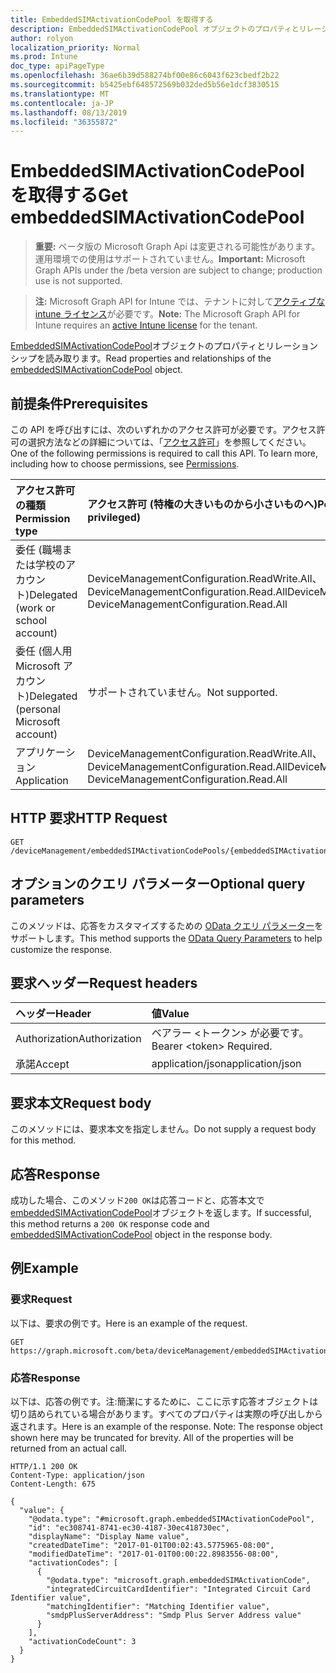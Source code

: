 ```yaml
---
title: EmbeddedSIMActivationCodePool を取得する
description: EmbeddedSIMActivationCodePool オブジェクトのプロパティとリレーションシップを読み取ります。
author: rolyon
localization_priority: Normal
ms.prod: Intune
doc_type: apiPageType
ms.openlocfilehash: 36ae6b39d588274bf00e86c6043f623cbedf2b22
ms.sourcegitcommit: b5425ebf648572569b032ded5b56e1dcf3830515
ms.translationtype: MT
ms.contentlocale: ja-JP
ms.lasthandoff: 08/13/2019
ms.locfileid: "36355872"
---
```

# <a name="get-embeddedsimactivationcodepool"></a><span data-ttu-id="6a2f9-103">EmbeddedSIMActivationCodePool を取得する</span><span class="sxs-lookup"><span data-stu-id="6a2f9-103">Get embeddedSIMActivationCodePool</span></span>

> <span data-ttu-id="6a2f9-104">**重要:** ベータ版の Microsoft Graph Api は変更される可能性があります。運用環境での使用はサポートされていません。</span><span class="sxs-lookup"><span data-stu-id="6a2f9-104">**Important:** Microsoft Graph APIs under the /beta version are subject to change; production use is not supported.</span></span>

> <span data-ttu-id="6a2f9-105">**注:** Microsoft Graph API for Intune では、テナントに対して[アクティブな intune ライセンス](https://go.microsoft.com/fwlink/?linkid=839381)が必要です。</span><span class="sxs-lookup"><span data-stu-id="6a2f9-105">**Note:** The Microsoft Graph API for Intune requires an [active Intune license](https://go.microsoft.com/fwlink/?linkid=839381) for the tenant.</span></span>

<span data-ttu-id="6a2f9-106">[EmbeddedSIMActivationCodePool](../resources/intune-esim-embeddedsimactivationcodepool.md)オブジェクトのプロパティとリレーションシップを読み取ります。</span><span class="sxs-lookup"><span data-stu-id="6a2f9-106">Read properties and relationships of the [embeddedSIMActivationCodePool](../resources/intune-esim-embeddedsimactivationcodepool.md) object.</span></span>

## <a name="prerequisites"></a><span data-ttu-id="6a2f9-107">前提条件</span><span class="sxs-lookup"><span data-stu-id="6a2f9-107">Prerequisites</span></span>
<span data-ttu-id="6a2f9-p101">この API を呼び出すには、次のいずれかのアクセス許可が必要です。アクセス許可の選択方法などの詳細については、「[アクセス許可](/graph/permissions-reference)」を参照してください。</span><span class="sxs-lookup"><span data-stu-id="6a2f9-p101">One of the following permissions is required to call this API. To learn more, including how to choose permissions, see [Permissions](/graph/permissions-reference).</span></span>

|<span data-ttu-id="6a2f9-110">アクセス許可の種類</span><span class="sxs-lookup"><span data-stu-id="6a2f9-110">Permission type</span></span>|<span data-ttu-id="6a2f9-111">アクセス許可 (特権の大きいものから小さいものへ)</span><span class="sxs-lookup"><span data-stu-id="6a2f9-111">Permissions (from most to least privileged)</span></span>|
|:---|:---|
|<span data-ttu-id="6a2f9-112">委任 (職場または学校のアカウント)</span><span class="sxs-lookup"><span data-stu-id="6a2f9-112">Delegated (work or school account)</span></span>|<span data-ttu-id="6a2f9-113">DeviceManagementConfiguration.ReadWrite.All、DeviceManagementConfiguration.Read.All</span><span class="sxs-lookup"><span data-stu-id="6a2f9-113">DeviceManagementConfiguration.ReadWrite.All, DeviceManagementConfiguration.Read.All</span></span>|
|<span data-ttu-id="6a2f9-114">委任 (個人用 Microsoft アカウント)</span><span class="sxs-lookup"><span data-stu-id="6a2f9-114">Delegated (personal Microsoft account)</span></span>|<span data-ttu-id="6a2f9-115">サポートされていません。</span><span class="sxs-lookup"><span data-stu-id="6a2f9-115">Not supported.</span></span>|
|<span data-ttu-id="6a2f9-116">アプリケーション</span><span class="sxs-lookup"><span data-stu-id="6a2f9-116">Application</span></span>|<span data-ttu-id="6a2f9-117">DeviceManagementConfiguration.ReadWrite.All、DeviceManagementConfiguration.Read.All</span><span class="sxs-lookup"><span data-stu-id="6a2f9-117">DeviceManagementConfiguration.ReadWrite.All, DeviceManagementConfiguration.Read.All</span></span>|

## <a name="http-request"></a><span data-ttu-id="6a2f9-118">HTTP 要求</span><span class="sxs-lookup"><span data-stu-id="6a2f9-118">HTTP Request</span></span>
<!-- {
  "blockType": "ignored"
}
-->
``` http
GET /deviceManagement/embeddedSIMActivationCodePools/{embeddedSIMActivationCodePoolId}
```

## <a name="optional-query-parameters"></a><span data-ttu-id="6a2f9-119">オプションのクエリ パラメーター</span><span class="sxs-lookup"><span data-stu-id="6a2f9-119">Optional query parameters</span></span>
<span data-ttu-id="6a2f9-120">このメソッドは、応答をカスタマイズするための [OData クエリ パラメーター](https://docs.microsoft.com/en-us/graph/query-parameters)をサポートします。</span><span class="sxs-lookup"><span data-stu-id="6a2f9-120">This method supports the [OData Query Parameters](https://docs.microsoft.com/en-us/graph/query-parameters) to help customize the response.</span></span>

## <a name="request-headers"></a><span data-ttu-id="6a2f9-121">要求ヘッダー</span><span class="sxs-lookup"><span data-stu-id="6a2f9-121">Request headers</span></span>
|<span data-ttu-id="6a2f9-122">ヘッダー</span><span class="sxs-lookup"><span data-stu-id="6a2f9-122">Header</span></span>|<span data-ttu-id="6a2f9-123">値</span><span class="sxs-lookup"><span data-stu-id="6a2f9-123">Value</span></span>|
|:---|:---|
|<span data-ttu-id="6a2f9-124">Authorization</span><span class="sxs-lookup"><span data-stu-id="6a2f9-124">Authorization</span></span>|<span data-ttu-id="6a2f9-125">ベアラー &lt;トークン&gt; が必要です。</span><span class="sxs-lookup"><span data-stu-id="6a2f9-125">Bearer &lt;token&gt; Required.</span></span>|
|<span data-ttu-id="6a2f9-126">承諾</span><span class="sxs-lookup"><span data-stu-id="6a2f9-126">Accept</span></span>|<span data-ttu-id="6a2f9-127">application/json</span><span class="sxs-lookup"><span data-stu-id="6a2f9-127">application/json</span></span>|

## <a name="request-body"></a><span data-ttu-id="6a2f9-128">要求本文</span><span class="sxs-lookup"><span data-stu-id="6a2f9-128">Request body</span></span>
<span data-ttu-id="6a2f9-129">このメソッドには、要求本文を指定しません。</span><span class="sxs-lookup"><span data-stu-id="6a2f9-129">Do not supply a request body for this method.</span></span>

## <a name="response"></a><span data-ttu-id="6a2f9-130">応答</span><span class="sxs-lookup"><span data-stu-id="6a2f9-130">Response</span></span>
<span data-ttu-id="6a2f9-131">成功した場合、このメソッド`200 OK`は応答コードと、応答本文で[embeddedSIMActivationCodePool](../resources/intune-esim-embeddedsimactivationcodepool.md)オブジェクトを返します。</span><span class="sxs-lookup"><span data-stu-id="6a2f9-131">If successful, this method returns a `200 OK` response code and [embeddedSIMActivationCodePool](../resources/intune-esim-embeddedsimactivationcodepool.md) object in the response body.</span></span>

## <a name="example"></a><span data-ttu-id="6a2f9-132">例</span><span class="sxs-lookup"><span data-stu-id="6a2f9-132">Example</span></span>

### <a name="request"></a><span data-ttu-id="6a2f9-133">要求</span><span class="sxs-lookup"><span data-stu-id="6a2f9-133">Request</span></span>
<span data-ttu-id="6a2f9-134">以下は、要求の例です。</span><span class="sxs-lookup"><span data-stu-id="6a2f9-134">Here is an example of the request.</span></span>
``` http
GET https://graph.microsoft.com/beta/deviceManagement/embeddedSIMActivationCodePools/{embeddedSIMActivationCodePoolId}
```

### <a name="response"></a><span data-ttu-id="6a2f9-135">応答</span><span class="sxs-lookup"><span data-stu-id="6a2f9-135">Response</span></span>
<span data-ttu-id="6a2f9-p102">以下は、応答の例です。注:簡潔にするために、ここに示す応答オブジェクトは切り詰められている場合があります。すべてのプロパティは実際の呼び出しから返されます。</span><span class="sxs-lookup"><span data-stu-id="6a2f9-p102">Here is an example of the response. Note: The response object shown here may be truncated for brevity. All of the properties will be returned from an actual call.</span></span>
``` http
HTTP/1.1 200 OK
Content-Type: application/json
Content-Length: 675

{
  "value": {
    "@odata.type": "#microsoft.graph.embeddedSIMActivationCodePool",
    "id": "ec308741-8741-ec30-4187-30ec418730ec",
    "displayName": "Display Name value",
    "createdDateTime": "2017-01-01T00:02:43.5775965-08:00",
    "modifiedDateTime": "2017-01-01T00:00:22.8983556-08:00",
    "activationCodes": [
      {
        "@odata.type": "microsoft.graph.embeddedSIMActivationCode",
        "integratedCircuitCardIdentifier": "Integrated Circuit Card Identifier value",
        "matchingIdentifier": "Matching Identifier value",
        "smdpPlusServerAddress": "Smdp Plus Server Address value"
      }
    ],
    "activationCodeCount": 3
  }
}
```






